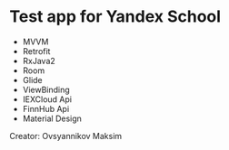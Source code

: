 # Test app for Yandex School
- MVVM
- Retrofit
- RxJava2
- Room
- Glide
- ViewBinding
- IEXCloud Api
- FinnHub Api
- Material Design

Creator: Ovsyannikov Maksim
